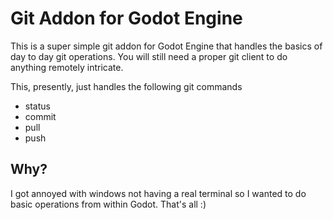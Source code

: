 Git Addon for Godot Engine
==========================

This is a super simple git addon for Godot Engine that handles the basics
of day to day git operations. You will still need a proper git client to do
anything remotely intricate.

This, presently, just handles the following git commands

- status
- commit
- pull
- push

Why?
----

I got annoyed with windows not having a real terminal so I wanted to do 
basic operations from within Godot. That's all :)

